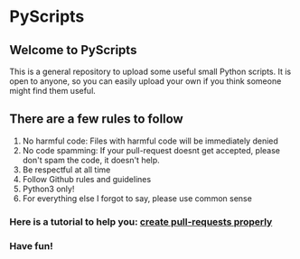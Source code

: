 # PyScripts

## Welcome to PyScripts

This is a general repository to upload some useful small Python scripts. 
It is open to anyone, so you can easily upload your own if you think someone might find them useful.

## There are a few rules to follow

1. No harmful code: Files with harmful code will be immediately denied
2. No code spamming: If your pull-request doesnt get accepted, please don't spam the code, it doesn't help.
3. Be respectful at all time
4. Follow Github rules and guidelines
5. Python3 only!
6. For everything else I forgot to say, please use common sense

### Here is a tutorial to help you: [create pull-requests properly](https://medium.com/javascript-in-plain-english/how-to-contribute-to-a-github-repository-project-78f777623f18)

### Have fun!
